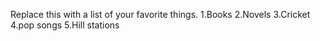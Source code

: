 Replace this with a list of your favorite things.
1.Books
2.Novels
3.Cricket
4.pop songs
5.Hill stations
